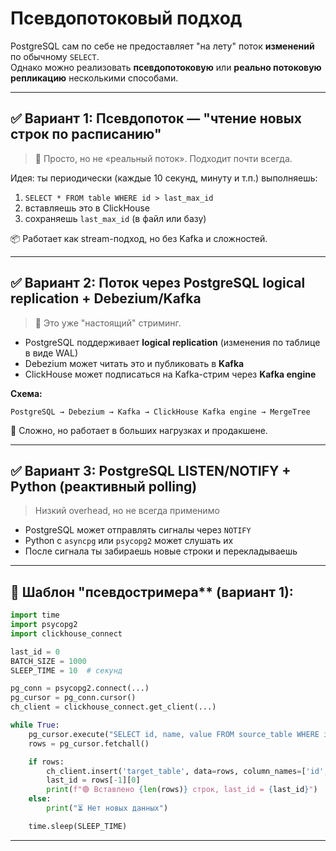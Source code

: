 # Псевдопотоковый подход

PostgreSQL сам по себе не предоставляет "на лету" поток **изменений** по обычному `SELECT`.   
Однако можно реализовать **псевдопотоковую** или **реально потоковую репликацию** несколькими способами.

---

## ✅ Вариант 1: **Псевдопоток** — "чтение новых строк по расписанию"

> 🔧 Просто, но не «реальный поток». Подходит почти всегда.

Идея: ты периодически (каждые 10 секунд, минуту и т.п.) выполняешь:

1. `SELECT * FROM table WHERE id > last_max_id`
2. вставляешь это в ClickHouse
3. сохраняешь `last_max_id` (в файл или базу)

📦 Работает как stream-подход, но без Kafka и сложностей.

---

## ✅ Вариант 2: **Поток через PostgreSQL logical replication + Debezium/Kafka**

> 🚀 Это уже "настоящий" стриминг.

* PostgreSQL поддерживает **logical replication** (изменения по таблице в виде WAL)
* Debezium может читать это и публиковать в **Kafka**
* ClickHouse может подписаться на Kafka-стрим через **Kafka engine**

**Схема:**

```
PostgreSQL → Debezium → Kafka → ClickHouse Kafka engine → MergeTree
```

📌 Сложно, но работает в больших нагрузках и продакшене.

---

## ✅ Вариант 3: **PostgreSQL LISTEN/NOTIFY + Python** (реактивный polling)

> Низкий overhead, но не всегда применимо

* PostgreSQL может отправлять сигналы через `NOTIFY`
* Python с `asyncpg` или `psycopg2` может слушать их
* После сигнала ты забираешь новые строки и перекладываешь

---

## 🔧 Шаблон "псевдостримера** (вариант 1):

```python
import time
import psycopg2
import clickhouse_connect

last_id = 0
BATCH_SIZE = 1000
SLEEP_TIME = 10  # секунд

pg_conn = psycopg2.connect(...)
pg_cursor = pg_conn.cursor()
ch_client = clickhouse_connect.get_client(...)

while True:
    pg_cursor.execute("SELECT id, name, value FROM source_table WHERE id > %s ORDER BY id ASC LIMIT %s", (last_id, BATCH_SIZE))
    rows = pg_cursor.fetchall()

    if rows:
        ch_client.insert('target_table', data=rows, column_names=['id', 'name', 'value'])
        last_id = rows[-1][0]
        print(f"🟢 Вставлено {len(rows)} строк, last_id = {last_id}")
    else:
        print("⏳ Нет новых данных")

    time.sleep(SLEEP_TIME)
```

---



